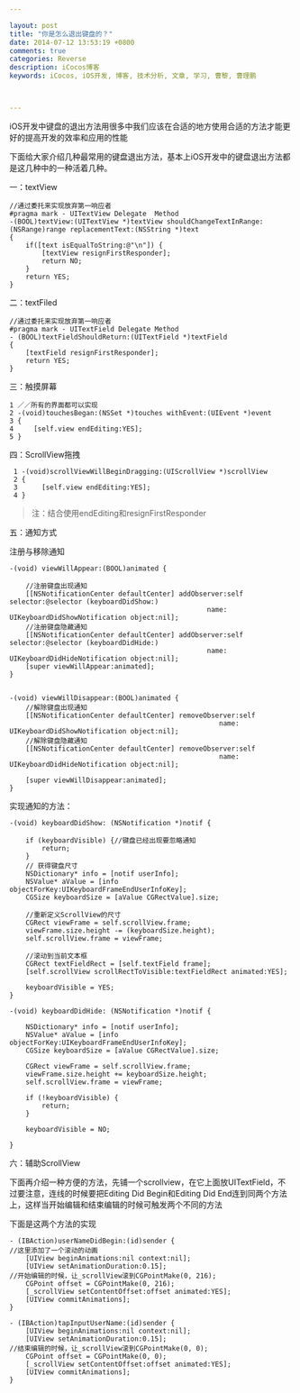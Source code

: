 ```yaml
---

layout: post
title: "你是怎么退出键盘的？"
date: 2014-07-12 13:53:19 +0800
comments: true
categories: Reverse
description: iCocos博客
keywords: iCocos, iOS开发, 博客, 技术分析, 文章, 学习, 曹黎, 曹理鹏



--- 
```


iOS开发中键盘的退出方法用很多中我们应该在合适的地方使用合适的方法才能更好的提高开发的效率和应用的性能

下面给大家介绍几种最常用的键盘退出方法，基本上iOS开发中的键盘退出方法都是这几种中的一种活着几种。

 


<!--more-->





一：textView

	//通过委托来实现放弃第一响应者
	#pragma mark - UITextView Delegate  Method
	-(BOOL)textView:(UITextView *)textView shouldChangeTextInRange:(NSRange)range replacementText:(NSString *)text
	{
	    if([text isEqualToString:@"\n"]) {
	        [textView resignFirstResponder];
	        return NO;
	    }
	    return YES;
	}
 

 

二：textFiled

	//通过委托来实现放弃第一响应者
	#pragma mark - UITextField Delegate Method
	- (BOOL)textFieldShouldReturn:(UITextField *)textField
	{
	    [textField resignFirstResponder];
	    return YES;
	}
 

三：触摸屏幕

	1 ／／所有的界面都可以实现
	2 -(void)touchesBegan:(NSSet *)touches withEvent:(UIEvent *)event
	3 {
	4     [self.view endEditing:YES];
	5 }
 

四：ScrollView拖拽

	 1 -(void)scrollViewWillBeginDragging:(UIScrollView *)scrollView 
	 2 { 
	 3 		[self.view endEditing:YES]; 
	 4 } 

 

> 注：结合使用endEditing和resignFirstResponder

 

五：通知方式

注册与移除通知

	-(void) viewWillAppear:(BOOL)animated {
	    
	    //注册键盘出现通知
	    [[NSNotificationCenter defaultCenter] addObserver:self selector:@selector (keyboardDidShow:)
	                                                 name: UIKeyboardDidShowNotification object:nil];
	    //注册键盘隐藏通知
	    [[NSNotificationCenter defaultCenter] addObserver:self selector:@selector (keyboardDidHide:)
	                                                 name: UIKeyboardDidHideNotification object:nil];
	    [super viewWillAppear:animated];
	}
	
	
	-(void) viewWillDisappear:(BOOL)animated {
	    //解除键盘出现通知
	    [[NSNotificationCenter defaultCenter] removeObserver:self
	                                                    name: UIKeyboardDidShowNotification object:nil];
	    //解除键盘隐藏通知
	    [[NSNotificationCenter defaultCenter] removeObserver:self
	                                                    name: UIKeyboardDidHideNotification object:nil];
	    
	    [super viewWillDisappear:animated];
	}
实现通知的方法：

	-(void) keyboardDidShow: (NSNotification *)notif {
	    
	    if (keyboardVisible) {//键盘已经出现要忽略通知
	        return;
	    }
	    // 获得键盘尺寸
	    NSDictionary* info = [notif userInfo];
	    NSValue* aValue = [info objectForKey:UIKeyboardFrameEndUserInfoKey];
	    CGSize keyboardSize = [aValue CGRectValue].size;
	    
	    //重新定义ScrollView的尺寸
	    CGRect viewFrame = self.scrollView.frame;
	    viewFrame.size.height -= (keyboardSize.height);
	    self.scrollView.frame = viewFrame;
	    
	    //滚动到当前文本框
	    CGRect textFieldRect = [self.textField frame];
	    [self.scrollView scrollRectToVisible:textFieldRect animated:YES];
	    
	    keyboardVisible = YES;
	}
	
	-(void) keyboardDidHide: (NSNotification *)notif {
	    
	    NSDictionary* info = [notif userInfo];
	    NSValue* aValue = [info objectForKey:UIKeyboardFrameEndUserInfoKey];
	    CGSize keyboardSize = [aValue CGRectValue].size;
	    
	    CGRect viewFrame = self.scrollView.frame;
	    viewFrame.size.height += keyboardSize.height;
	    self.scrollView.frame = viewFrame;
	    
	    if (!keyboardVisible) {
	        return;
	    }
	    
	    keyboardVisible = NO;
	    
	}
	 
	
	
六：辅助ScrollView


下面再介绍一种方便的方法，先铺一个scrollview，在它上面放UITextField，不过要注意，连线的时候要把Editing Did Begin和Editing Did End连到同两个方法上，这样当开始编辑和结束编辑的时候可触发两个不同的方法
 
下面是这两个方法的实现 

	- (IBAction)userNameDidBegin:(id)sender {
	//这里添加了一个滚动的动画
	    [UIView beginAnimations:nil context:nil];
	    [UIView setAnimationDuration:0.15];
	//开始编辑的时候，让_scrollView滚到CGPointMake(0, 216);
	    CGPoint offset = CGPointMake(0, 216);
	    [_scrollView setContentOffset:offset animated:YES];
	    [UIView commitAnimations];
	}
	
	- (IBAction)tapInputUserName:(id)sender {
	    [UIView beginAnimations:nil context:nil];
	    [UIView setAnimationDuration:0.15];
	//结束编辑的时候，让_scrollView滚到CGPointMake(0, 0);
	    CGPoint offset = CGPointMake(0, 0);
	    [_scrollView setContentOffset:offset animated:YES];
	    [UIView commitAnimations];
	} 